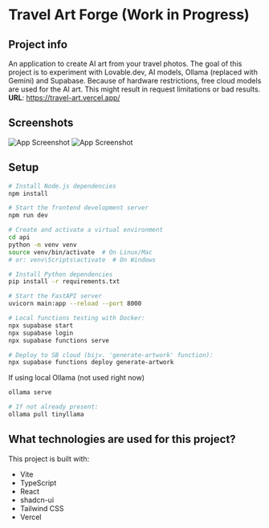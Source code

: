 # Travel Art Forge (Work in Progress)

## Project info
An application to create AI art from your travel photos. The goal of this project is to experiment with Lovable.dev, AI models, Ollama (replaced with Gemini) and Supabase. Because of hardware restrictions, free cloud models are used for the AI art. This might result in request limitations or bad results.
**URL**: https://travel-art.vercel.app/

## Screenshots
![App Screenshot](assets/screenshot_app_photos.png)
![App Screenshot](assets/screenshot_app_artworks.png)

## Setup

```sh
# Install Node.js dependencies
npm install

# Start the frontend development server
npm run dev
```

```sh
# Create and activate a virtual environment
cd api
python -m venv venv
source venv/bin/activate  # On Linux/Mac
# or: venv\Scripts\activate  # On Windows

# Install Python dependencies
pip install -r requirements.txt

# Start the FastAPI server
uvicorn main:app --reload --port 8000
```

```sh
# Local functions testing with Docker:
npx supabase start
npx supabase login
npx supabase functions serve

# Deploy to SB cloud (bijv. 'generate-artwork' function):
npx supabase functions deploy generate-artwork
```

If using local Ollama (not used right now)
```sh
ollama serve

# If not already present:
ollama pull tinyllama
```

## What technologies are used for this project?

This project is built with:
- Vite
- TypeScript
- React
- shadcn-ui
- Tailwind CSS
- Vercel
